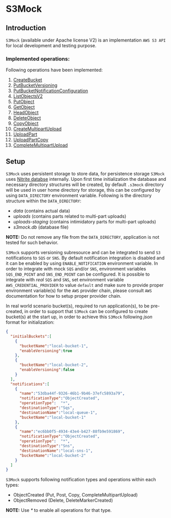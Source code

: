 # S3Mock

## Introduction

`S3Mock` (available under Apache license V2) is an implementation `AWS S3 API` for local development and testing 
purpose.

### Implemented operations:

Following operations have been implemented:

1. [CreateBucket](https://docs.aws.amazon.com/AmazonS3/latest/API/API_CreateBucket.html)
1. [PutBucketVersioning](https://docs.aws.amazon.com/AmazonS3/latest/API/API_PutBucketVersioning.html)
1. [PutBucketNotificationConfiguration](https://docs.aws.amazon.com/AmazonS3/latest/API/API_PutBucketNotificationConfiguration.html)
1. [ListObjectsV2](https://docs.aws.amazon.com/AmazonS3/latest/API/API_ListObjectsV2.html)
1. [PutObject](https://docs.aws.amazon.com/AmazonS3/latest/API/API_PutObject.html)
1. [GetObject](https://docs.aws.amazon.com/AmazonS3/latest/API/API_GetObject.html)
1. [HeadObject](https://docs.aws.amazon.com/AmazonS3/latest/API/API_HeadObject.html)
1. [DeleteObject](https://docs.aws.amazon.com/AmazonS3/latest/API/API_DeleteObject.html)
1. [CopyObject](https://docs.aws.amazon.com/AmazonS3/latest/API/API_CopyObject.html)
1. [CreateMultipartUpload](https://docs.aws.amazon.com/AmazonS3/latest/API/API_CreateMultipartUpload.html)
1. [UploadPart](https://docs.aws.amazon.com/AmazonS3/latest/API/API_UploadPart.html)
1. [UploadPartCopy](https://docs.aws.amazon.com/AmazonS3/latest/API/API_UploadPartCopy.html)
1. [CompleteMultipartUpload](https://docs.aws.amazon.com/AmazonS3/latest/API/API_CompleteMultipartUpload.html)

## Setup

`S3Mock` uses persistent storage to store data, for persistence storage `S3Mock` uses [Nitrite databse](...) internally.
Upon first time initialization the database and necessary directory structures will be created, by default `.s3mock` 
directory will be used in user home directory for storage, this can be configured by using `DATA_DIRECTORY` environment 
variable. Following is the directory structure within the `DATA_DIRECTORY`:

* _data_ (contains actual data)
* _uploads_ (contains parts related to multi-part uploads)
* _uploads-staging_ (contains intimidatory parts for multi-part uploads)
* _s3mock.db_ (database file)

**NOTE:** Do not remove any file from the `DATA_DIRECTORY`, application is not tested for such behavior.

`S3Mock` supports versioning subresource and can be integrated to send `S3` notifications to `SQS` or `SNS`. By default 
notification integration is disabled and it can be enabled by using `ENABLE_NOTIFICATION` environment variable. In order 
to integrate with mock `SQS` and/or `SNS`, environment variables `SQS_END_POINT` and `SNS_END_POINT` can be configured. 
It is possible to integrate with _real_ `SQS` and `SNS`, set environment variable `AWS_CREDENTIAL_PROVIDER` to value 
`default` and make sure to provide proper environment variable(s) for the `AWS` provider chain, please consult `AWS` 
documentation for how to setup proper provider chain.

In real world scenario bucket(s), required to run application(s), to be pre-created, in order to support that `S3Mock` 
can be configured to create bucket(s) at the start up, in order to achieve this `S3Mock` following _json_ format for 
initialization:

```json
{
  "initialBuckets":[
    {
      "bucketName":"local-bucket-1",
      "enableVersioning":true
    },
    {
      "bucketName":"local-bucket-2",
      "enableVersioning":false
    }
  ],
  "notifications":[
    {
      "name":"53dba44f-9326-46b1-9b46-37efc5893a79",
      "notificationType":"ObjectCreated",
      "operationType":  "*",
      "destinationType":"Sqs",
      "destinationName":"local-queue-1",
      "bucketName":"local-bucket-1"
    },
    {
      "name":"ec6bb0f5-4934-43e4-b427-88fb9e591869",
      "notificationType":"ObjectCreated",
      "operationType":  "*",
      "destinationType":"Sns",
      "destinationName":"local-sns-1",
      "bucketName":"local-bucket-2"
    }
  ]
}
```

`S3Mock` supports following notification types and operations within each types:

* ObjectCreated (Put, Post, Copy, CompleteMultipartUpload)
* ObjectRemoved (Delete, DeleteMarkerCreated)

**NOTE:** Use _*_ to enable all operations for that type.